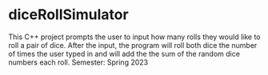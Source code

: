 # diceRollSimulator
This C++ project prompts the user to input how many rolls they would like to roll a pair of dice. After the input, the program will roll both dice the number of times the user typed in and will add the  the sum of the random dice numbers each roll. Semester: Spring 2023
